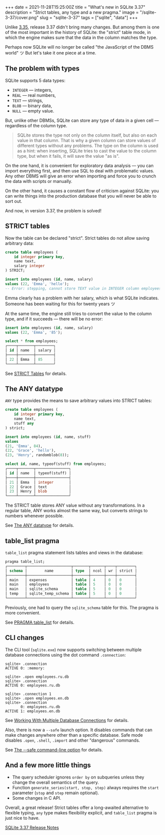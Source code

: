 +++
date = 2021-11-28T15:25:00Z
title = "What's new in SQLite 3.37"
description = "Strict tables, any type and a new pragma."
image = "/sqlite-3-37/cover.png"
slug = "sqlite-3-37"
tags = ["sqlite", "data"]
+++

Unlike [3.35](/sqlite-3-35/), release 3.37 didn't bring many changes. But among them is one of the most important in the history of SQLite: the "strict" table mode, in which the engine makes sure that the data in the column matches the type.

Perhaps now SQLite will no longer be called "the JavaScript of the DBMS world" ツ But let's take it one piece at a time.

## The problem with types

SQLite supports 5 data types:

-   `INTEGER` — integers,
-   `REAL` — real numbers,
-   `TEXT` — strings,
-   `BLOB` — binary data,
-   `NULL` — empty value.

But, unlike other DBMSs, SQLite can store any type of data in a given cell — regardless of the column type.

> SQLite stores the type not only on the column itself, but also on each value in that column. That is why a given column can store values of different types without any problems. The type on the column is used as a hint: when inserting, SQLite tries to cast the value to the column type, but when it fails, it will save the value "as is".

On the one hand, it is convenient for exploratory data analysis — you can import everything first, and then use SQL to deal with problematic values. Any other DBMS will give an error when importing and force you to crunch the data with scripts or manually.

On the other hand, it causes a constant flow of criticism against SQLite: you can write things into the production database that you will never be able to sort out.

And now, in version 3.37, the problem is solved!

## STRICT tables

Now the table can be declared "strict". Strict tables do not allow saving arbitrary data:

```sql
create table employees (
    id integer primary key,
    name text,
    salary integer
) STRICT;
```

```sql
insert into employees (id, name, salary)
values (22, 'Emma', 'hello');
-- Error: stepping, cannot store TEXT value in INTEGER column employees.salary (19)
```

Emma clearly has a problem with her salary, which is what SQLite indicates. Someone has been waiting for this for twenty years ツ

At the same time, the engine still tries to convert the value to the column type, and if it succeeds — there will be no error:

```sql
insert into employees (id, name, salary)
values (22, 'Emma', '85');

select * from employees;
┌────┬───────┬────────┐
│ id │ name  │ salary │
├────┼───────┼────────┤
│ 22 │ Emma  │ 85     │
└────┴───────┴────────┘
```

See [STRICT Tables](https://sqlite.org/stricttables.html) for details.

## The ANY datatype

`ANY` type provides the means to save arbitrary values into STRICT tables:

```sql
create table employees (
    id integer primary key,
    name text,
    stuff any
) strict;

insert into employees (id, name, stuff)
values
(21, 'Emma', 84),
(22, 'Grace', 'hello'),
(23, 'Henry', randomblob(8));

select id, name, typeof(stuff) from employees;
┌────┬───────┬───────────────┐
│ id │ name  │ typeof(stuff) │
├────┼───────┼───────────────┤
│ 21 │ Emma  │ integer       │
│ 22 │ Grace │ text          │
│ 23 │ Henry │ blob          │
└────┴───────┴───────────────┘
```

The STRICT table stores ANY value without any transformations. In a regular table, ANY works almost the same way, but converts strings to numbers whenever possible.

See [The ANY datatype](https://sqlite.org/stricttables.html#the_any_datatype) for details.

## table_list pragma

`table_list` pragma statement lists tables and views in the database:

```sql
pragma table_list;
┌────────┬────────────────────┬───────┬──────┬────┬────────┐
│ schema │        name        │ type  │ ncol │ wr │ strict │
├────────┼────────────────────┼───────┼──────┼────┼────────┤
│ main   │ expenses           │ table │ 4    │ 0  │ 0      │
│ main   │ employees          │ table │ 5    │ 0  │ 0      │
│ main   │ sqlite_schema      │ table │ 5    │ 0  │ 0      │
│ temp   │ sqlite_temp_schema │ table │ 5    │ 0  │ 0      │
└────────┴────────────────────┴───────┴──────┴────┴────────┘
```

Previously, one had to query the `sqlite_schema` table for this. The pragma is more convenient.

See [PRAGMA table_list](https://sqlite.org/pragma.html#pragma_table_list) for details.

## CLI changes

The CLI tool (`sqlite.exe`) now supports switching between multiple database connections using the dot command `.connection`:

```
sqlite> .connection
ACTIVE 0: :memory:
```

```
sqlite> .open employees.ru.db
sqlite> .connection
ACTIVE 0: employees.ru.db
```

```
sqlite> .connection 1
sqlite> .open employees.en.db
sqlite> .connection
       0: employees.ru.db
ACTIVE 1: employees.en.db
```

See [Working With Multiple Database Connections](https://sqlite.org/cli.html#dotconn) for details.

Also, there is now a `--safe` launch option. It disables commands that can make changes anywhere other than a specific database. Safe mode disables `.open`, `.shell`, `.import` and other "dangerous" commands.

See [The --safe command-line option](https://sqlite.org/cli.html#safemode) for details.

## And a few more little things

-   The query scheduler ignores `order by` on subqueries unless they change the overall semantics of the query.
-   Function `generate_series(start, stop, step)` always requires the `start` parameter (`stop` and `step` remain optional).
-   Some changes in C API.

Overall, a great release! Strict tables offer a long-awaited alternative to flexible typing, `any` type makes flexibility explicit, and `table_list` pragma is just nice to have.

[SQLite 3.37 Release Notes](https://sqlite.org/releaselog/3_37_0.html)
